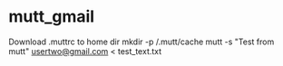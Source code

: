 # mutt_gmail
Download .muttrc to home dir
mkdir -p /.mutt/cache
mutt -s "Test from mutt" usertwo@gmail.com < test_text.txt
